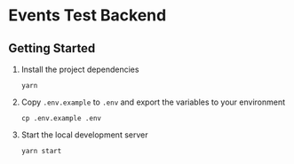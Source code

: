 # Events Test Backend

## Getting Started

1.  Install the project dependencies

        yarn

2.  Copy `.env.example` to `.env` and export the variables to your environment

        cp .env.example .env

3.  Start the local development server

        yarn start
